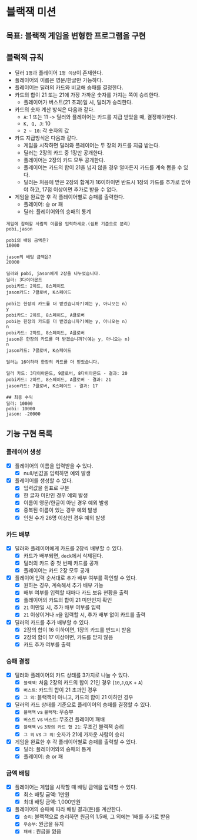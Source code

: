 # 블랙잭 미션

## 목표: 블랙잭 게임을 변형한 프로그램을 구현

## 블랙잭 규칙

- 딜러 `1명`과 플레이어 `1명 이상`이 존재한다.
- 플레이어의 이름은 영문/한글만 가능하다.
- 플레이어는 딜러의 카드와 비교해 승패를 결정한다.
- 카드의 합이 21 또는 21에 가장 가까운 숫자를 가지는 쪽이 승리한다.
    - 플레이어가 버스트(21 초과)일 시, 딜러가 승리한다.
- 카드의 숫자 계산 방식은 다음과 같다.
    - `A`: 1 또는 11 -> 딜러와 플레이어는 카드를 지급 받았을 때, 결정해야한다.
    - `K, Q, J`: 10
    - `2 ~ 10`: 각 숫자의 값
- 카드 지급방식은 다음과 같다.
    - 게임을 시작하면 딜러와 플레이어는 두 장의 카드를 지급 받는다.
    - 딜러는 2장의 카드 중 1장만 공개한다.
    - 플레이어는 2장의 카드 모두 공개한다.
    - 플레이어는 카드의 합이 21을 넘지 않을 경우 얼마든지 카드를 계속 뽑을 수 있다.
    - 딜러는 처음에 받은 2장의 합계가 16이하이면 반드시 1장의 카드를 추가로 받아야 하고, 17점 이상이면 추가로 받을 수 없다.
- 게임을 완료한 후 각 플레이어별로 승패를 출력한다.
    - 플레이어: 승 or 패
    - 딜러: 플레이어와의 승패의 통계

```
게임에 참여할 사람의 이름을 입력하세요.(쉼표 기준으로 분리)
pobi,jason

pobi의 배팅 금액은?
10000

jason의 배팅 금액은?
20000

딜러와 pobi, jason에게 2장을 나누었습니다.
딜러: 3다이아몬드
pobi카드: 2하트, 8스페이드
jason카드: 7클로버, K스페이드

pobi는 한장의 카드를 더 받겠습니까?(예는 y, 아니오는 n)
y
pobi카드: 2하트, 8스페이드, A클로버
pobi는 한장의 카드를 더 받겠습니까?(예는 y, 아니오는 n)
n
pobi카드: 2하트, 8스페이드, A클로버
jason은 한장의 카드를 더 받겠습니까?(예는 y, 아니오는 n)
n
jason카드: 7클로버, K스페이드

딜러는 16이하라 한장의 카드를 더 받았습니다.

딜러 카드: 3다이아몬드, 9클로버, 8다이아몬드 - 결과: 20
pobi카드: 2하트, 8스페이드, A클로버 - 결과: 21
jason카드: 7클로버, K스페이드 - 결과: 17

## 최종 수익
딜러: 10000
pobi: 10000 
jason: -20000
```

## 기능 구현 목록

### 플레이어 생성
- [x] 플레이어의 이름을 입력받을 수 있다.
    - [x] null/빈값을 입력하면 예외 발생
- [x] 플레이어를 생성할 수 있다.
    - [x] 입력값을 쉼표로 구분
    - [x] 한 글자 미만인 경우 예외 발생
    - [x] 이름이 영문/한글이 아닌 경우 예외 발생
    - [x] 중복된 이름이 있는 경우 예외 발생
    - [x] 인원 수가 26명 이상인 경우 예외 발생

### 카드 배부
- [x] 딜러와 플레이어에게 카드를 2장씩 배부할 수 있다.
    - [x] 카드가 배부되면, `deck`에서 삭제된다.
    - [x] 딜러의 카드 중 첫 번째 카드를 공개
    - [x] 플레이어는 카드 2장 모두 공개
- [x] 플레이어 입력 순서대로 추가 배부 여부를 확인할 수 있다.
    - [x] 원하는 경우, 계속해서 추가 배부 가능
    - [x] 배부 여부를 입력할 때마다 카드 보유 현황을 출력
    - [x] 플레이어의 카드의 합이 21 미만인지 확인
    - [x] `21` 미만일 시, 추가 배부 여부를 입력
    - [x] `21` 이상이거나 `n`을 입력할 시, 추가 배부 없이 카드를 출력
- [x] 딜러의 카드를 추가 배부할 수 있다.
    - [x] 2장의 합이 16 이하이면, 1장의 카드를 반드시 받음
    - [x] 2장의 합이 17 이상이면, 카드를 받지 않음
    - [x] 카드 추가 여부를 출력

### 승패 결정
- [x] 딜러와 플레이어의 카드 상태를 3가지로 나눌 수 있다.
    - [x] `블랙잭`: 처음 2장의 카드의 합이 21인 경우 (`10`,`J`,`Q`,`K` + `A`)
    - [x] `버스트`: 카드의 합이 21 초과인 경우
    - [x] `그 외`: 블랙잭이 아니고, 카드의 합이 21 이하인 경우
- [x] 딜러의 카드 상태를 기준으로 플레이어의 승패를 결정할 수 있다.
    - [x] `블랙잭` vs `블랙잭`: 무승부
    - [x] `버스트` vs `버스트`: 무조건 플레이어 패배
    - [x] `블랙잭` vs `3장의 카드 합 21`: 무조건 블랙잭 승리
    - [x] `그 외` vs `그 외`: 숫자가 21에 가까운 사람이 승리
- [x] 게임을 완료한 후 각 플레이어별로 승패를 출력할 수 있다.
    - [x] 딜러: 플레이어와의 승패의 통계
    - [x] 플레이어: 승 or 패

### 금액 배팅
- [x] 플레이어는 게임을 시작할 때 배팅 금액을 입력할 수 있다.
  - [x] 최소 배팅 금액: 1만원
  - [x] 최대 배팅 금액: 1,000만원
- [x] 플레이어의 승패에 따라 배팅 결과(돈)를 계산한다.
  - [x] `승리`: 블랙잭으로 승리하면 원금의 1.5배, 그 외에는 1배를 추가로 받음
  - [x] `무승부`: 원금을 유지
  - [x] `패배` : 원금을 잃음
